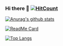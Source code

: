 ### Hi there 👋    [![HitCount](http://hits.dwyl.com/RiotGamesU/RiotGamesU.svg)](https://github.com/RiotGamesU)

[![Anurag's github stats](https://github-readme-stats.vercel.app/api?username=RiotGamesU&show_icons=true&theme=dark&include_all_commits=true)](https://github.com/RiotGamesU)

[![ReadMe Card](https://github-readme-stats.vercel.app/api/pin/?username=RiotGamesU&repo=RiotGamesU.github.io&show_owner=true&theme=dark)](https://github.com/RiotGamesU/RiotGamesU.github.io)

[![Top Langs](https://github-readme-stats.vercel.app/api/top-langs/?username=RiotGamesU&theme=dark&layout=compact)](https://github.com/RiotGamesU)

<!--
**RiotGamesU/RiotGamesU** is a ✨ _special_ ✨ repository because its `README.md` (this file) appears on your GitHub profile.

Here are some ideas to get you started:

- 🔭 I’m currently working on ...
- 🌱 I’m currently learning ...
- 👯 I’m looking to collaborate on ...
- 🤔 I’m looking for help with ...
- 💬 Ask me about ...
- 📫 How to reach me: ...
- 😄 Pronouns: ...
- ⚡ Fun fact: ...
-->
